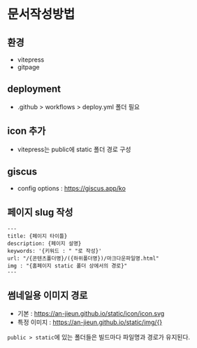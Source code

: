 # 문서작성방법

## 환경
- vitepress
- gitpage

## deployment
- .github > workflows > deploy.yml 폴더 필요

## icon 추가
- vitepress는 public에 static 폴더 경로 구성

## giscus
- config options : https://giscus.app/ko

## 페이지 slug 작성

```
---
title: {페이지 타이틀}
description: {페이지 설명}
keywords: '{키워드 : " "로 작성}'
url: "/{콘텐츠폴더명}/({하위폴더명})/마크다운파일명.html"
img : "{홈페이지 static 폴더 상에서의 경로}"
---
```

## 썸네일용 이미지 경로
- 기본 : https://an-jieun.github.io/static/icon/icon.svg
- 특정 이미지 : https://an-jieun.github.io/static/img/{}

`public > static`에 있는 폴더들은 빌드마다 파일명과 경로가 유지된다.